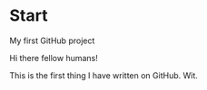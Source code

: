# Start
My first GitHub project

Hi there fellow humans!

This is the first thing I have written on GitHub.
Wit.
